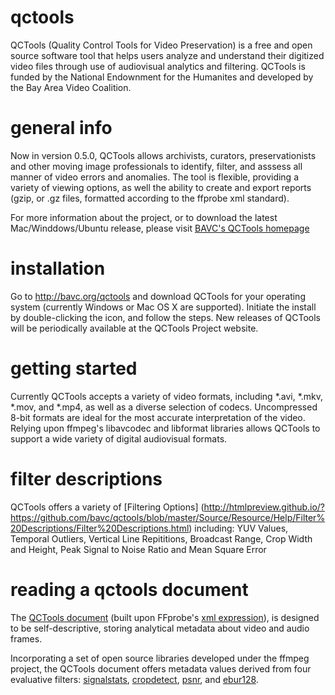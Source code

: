 qctools
=======

QCTools (Quality Control Tools for Video Preservation) is a free and open source software tool that helps users analyze and understand their digitized video files through use of audiovisual analytics and filtering. QCTools is funded by the National Endownment for the Humanites and developed by the Bay Area Video Coalition.

general info
=======

Now in version 0.5.0, QCTools allows archivists, curators, preservationists and other moving image professionals to identify, filter, and asssess all manner of video errors and anomalies. The tool is flexible, providing a variety of viewing options, as well the ability to create and export reports (gzip, or .gz files, formatted according to the ffprobe xml standard). 

For more information about the project, or to download the latest Mac/Winddows/Ubuntu release, please visit [BAVC's QCTools homepage](http://www.bavc.org/qctools)

installation
=======
Go to http://bavc.org/qctools and download QCTools for your operating system (currently Windows or Mac OS X are supported). Initiate the install by double-clicking the icon, and follow the steps. New releases of QCTools will be periodically available at the QCTools Project website.


getting started
=======
Currently QCTools accepts a variety of video formats, including *.avi, *.mkv, *.mov, and *.mp4, as well as a diverse selection of codecs. Uncompressed 8-bit formats are ideal for the most accurate interpretation of the video. Relying upon ffmpeg's libavcodec and libformat libraries allows QCTools to support a wide variety of digital audiovisual formats.


filter descriptions
=======

QCTools offers a variety of [Filtering Options] (http://htmlpreview.github.io/?https://github.com/bavc/qctools/blob/master/Source/Resource/Help/Filter%20Descriptions/Filter%20Descriptions.html) including: YUV Values, Temporal Outliers, Vertical Line Repititions, Broadcast Range, Crop Width and Height, Peak Signal to Noise Ratio and Mean Square Error



reading a qctools document
=======
The [QCTools document](http://htmlpreview.github.io/?https://github.com/bavc/qctools/blob/master/Source/Resource/Help/Data%20Format/Data%20Format.html) (built upon FFprobe's [xml expression](https://raw.githubusercontent.com/FFmpeg/FFmpeg/master/doc/ffprobe.xsd)), is designed to be self-descriptive, storing analytical metadata about video and audio frames.

Incorporating a set of open source libraries developed under the ffmpeg project, the QCTools document offers metadata values derived from four evaluative filters: [signalstats](https://www.ffmpeg.org/ffmpeg-filters.html#signalstats), [cropdetect](https://www.ffmpeg.org/ffmpeg-filters.html#toc-cropdetect), [psnr](https://www.ffmpeg.org/ffmpeg-filters.html#psnr), and [ebur128](https://www.ffmpeg.org/ffmpeg-filters.html#ebur128).


